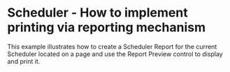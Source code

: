 # Scheduler - How to implement printing via reporting mechanism


<p>This example illustrates how to create a Scheduler Report for the current Scheduler located on a page and use the Report Preview control to display and print it.</p>

<br/>


